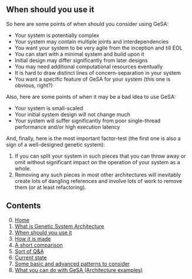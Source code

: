 ## When should you use it

So here are some points of when should you consider using GeSA:

  - Your system is potentially complex
  - Your system may contain multiple joints and interdependencies
  - You want your system to be very agile from the inception and till
    EOL
  - You can start with a minimal system and build upon it
  - Initial design may differ significantly from later designs
  - You may need additional computational resources eventually
  - It is hard to draw distinct lines of concern-separation in your
    system
  - You want a specific feature of GeSA for your system (this one is
    obvious, right?)

Also, here are some points of when it may be a bad idea to use GeSA:

  - Your system is small-scaled
  - Your initial system design will not change much
  - Your system will suffer significantly from poor single-thread
    performance and/or high execution latency

And, finally, here is the most important factor-test (the first one is
also a sign of a well-designed genetic system):

1.  If you can split your system in such pieces that you can throw away
    or omit without significant impact on the operation of your system
    as a whole.
2.  Removing any such pieces in most other architectures will inevitably
    create lots of dangling references and involve lots of work to
    remove them (or at least refactoring).

## Contents

0.  [Home](/README.md)
1.  [What is Genetic System Architecture](/docs/GeSA%20Introduction.md)
2.  [When should you use it](/docs/GeSA%20Usage.md)
3.  [How it is made](/docs/GeSA%20Structure.md)
4.  [A short comparison](/docs/GeSA%20Comparison.md)
5.  [Sort of Q\&A](/docs/GeSA%20QnA.md)
6.  [Current state](/docs/GeSA%20State.md)
7.  [Some basic and advanced patterns to
    consider](/docs/GeSA%20Patterns.md)
8.  [What you can do with GeSA (Architecture
    examples)](/docs/GeSA%20Examples.md)
